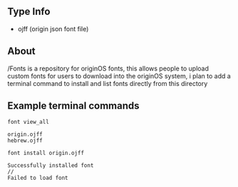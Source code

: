 ## Type Info

- ojff (origin json font file)

## About

/Fonts is a repository for originOS fonts, this allows people to upload custom fonts for users to download into the originOS system, i plan to add a terminal command to install and list fonts directly from this directory

## Example terminal commands
`font view_all`
```
origin.ojff
hebrew.ojff
```

`font install origin.ojff`

```
Successfully installed font
//
Failed to load font
```
